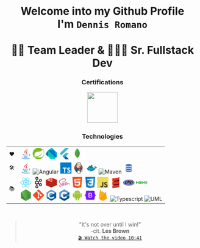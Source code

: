 <div align="center">
  
# Welcome into my Github Profile <br> I'm ```Dennis Romano``` <br><br>🤝🏻 Team Leader & 🧑🏽‍💻 Sr. Fullstack Dev

### Certifications

<a href="https://www.credly.com/badges/7095d053-f7b2-407c-9113-139d34307c74/public_url">
  <img src="https://images.credly.com/size/680x680/images/a2790314-008a-4c3d-9553-f5e84eb359ba/image.png" width="80" height="80"/>
</a>

<br>

### Technologies

<table>
  <tr>
   <td>❤️</td>
   <td>
    <a href="https://www.oracle.com/java/"><img src="https://raw.githubusercontent.com/devicons/devicon/master/icons/java/java-original.svg" alt="Java" width="30" height="30"/></a>
    <a href="https://spring.io/projects/spring-boot/"><img src="https://raw.githubusercontent.com/devicons/devicon/master/icons/spring/spring-original.svg" alt="SpringAndSpring Boot" width="30" height="30"/></a>
    <a href="https://dart.dev/"><img src="https://raw.githubusercontent.com/devicons/devicon/master/icons/dart/dart-original.svg" alt="Dart" width="30" height="30"/></a>
    <a href="https://flutter.dev/"><img src="https://raw.githubusercontent.com/devicons/devicon/master/icons/flutter/flutter-original.svg" alt="Flutter" width="30" height="30"/></a>
    <a href="https://www.mongodb.com/"><img src="https://raw.githubusercontent.com/devicons/devicon/master/icons/mongodb/mongodb-original.svg" alt="Flutter" width="30" height="30"/></a>
   </td>
  </tr>
  <tr>
   <td>🛠️</td>
   <td>
    <img src="https://raw.githubusercontent.com/devicons/devicon/master/icons/java/java-original.svg" alt="Java" width="30" height="30"/>
    <img src="https://angular.dev/assets/icons/android-chrome-192x192.png" alt="Angular" width="30" height="30"/>
    <img src="https://raw.githubusercontent.com/devicons/devicon/master/icons/typescript/typescript-original.svg" alt="Typescript" width="30" height="30"/>
    <img src="https://raw.githubusercontent.com/devicons/devicon/master/icons/jenkins/jenkins-original.svg" alt="Typescript" width="30" height="30"/>
    <img src="https://raw.githubusercontent.com/devicons/devicon/master/icons/docker/docker-original.svg" alt="Docker" width="30" height="30"/>
    <img src="https://cdn.icon-icons.com/icons2/2107/PNG/512/file_type_maven_icon_130397.png" alt="Maven" width="30" height="30"/>
    <img src="https://raw.githubusercontent.com/github/explore/80688e429a7d4ef2fca1e82350fe8e3517d3494d/topics/sql/sql.png" alt="SQL" width="30" height="30"/>
   </td>
  </tr>
  <tr>
   <td>📚</td>
   <td>
    <img src="https://raw.githubusercontent.com/devicons/devicon/master/icons/react/react-original.svg" alt="React Native" width="30" height="30"/>
    <img src="https://raw.githubusercontent.com/devicons/devicon/master/icons/apachekafka/apachekafka-original.svg" alt="Kafka" width="30" height="30"/>
    <img src="https://raw.githubusercontent.com/devicons/devicon/master/icons/redis/redis-original.svg" alt="Redis" width="30" height="30"/>
    <img src="https://raw.githubusercontent.com/devicons/devicon/master/icons/sass/sass-original.svg" alt="Maven" width="30" height="30"/>
    <img src="https://raw.githubusercontent.com/devicons/devicon/master/icons/html5/html5-original.svg" alt="HTML" width="30" height="30"/>
    <img src="https://raw.githubusercontent.com/devicons/devicon/master/icons/css3/css3-original.svg" alt="CSS" width="30" height="30"/>
    <img src="https://raw.githubusercontent.com/devicons/devicon/master/icons/javascript/javascript-original.svg" alt="Javascript" width="30" height="30"/>
    <img src="https://raw.githubusercontent.com/devicons/devicon/master/icons/scala/scala-original.svg" alt="Scala" width="30" height="30"/>
    <img src="https://raw.githubusercontent.com/devicons/devicon/master/icons/php/php-original.svg" alt="PHP" width="30" height="30"/>
    <img src="https://raw.githubusercontent.com/devicons/devicon/master/icons/nginx/nginx-original.svg" alt="CandCPlusPlus" width="30" height="30"/>
    <br><img src="https://raw.githubusercontent.com/devicons/devicon/master/icons/nodejs/nodejs-original.svg" alt="CandCPlusPlus" width="30" height="30"/>
    <img src="https://raw.githubusercontent.com/devicons/devicon/master/icons/git/git-original.svg" alt="CandCPlusPlus" width="30" height="30"/>
    <img src="https://raw.githubusercontent.com/devicons/devicon/master/icons/c/c-original.svg" alt="C" width="30" height="30"/>
    <img src="https://raw.githubusercontent.com/devicons/devicon/master/icons/cplusplus/cplusplus-original.svg" alt="CPlusPlus" width="30" height="30"/>
    <img src="https://raw.githubusercontent.com/devicons/devicon/master/icons/android/android-original.svg" alt="Android" width="30" height="30"/>
    <img src="https://raw.githubusercontent.com/devicons/devicon/master/icons/bootstrap/bootstrap-original.svg" alt="Bootstrap" width="30" height="30"/>
    <img src="https://raw.githubusercontent.com/devicons/devicon/master/icons/firebase/firebase-plain.svg" alt="Firebase" width="30" height="30"/>
    <img src="https://cdn.icon-icons.com/icons2/2699/PNG/512/gradle_logo_icon_168143.png" alt="Typescript" width="30" height="30"/>
    <img src="https://upload.wikimedia.org/wikipedia/commons/d/d5/UML_logo.svg" alt="UML" with="30" height="30"/>
   </td>
  </tr>
</table>

<br>

> "It's not over until I win!"
> <br> -cit. **Les Brown**
> <br><a href="https://www.youtube.com/watch?v=8Fd06U-3TAY">```🎬 Watch the video 10:41```</a>
</div>

